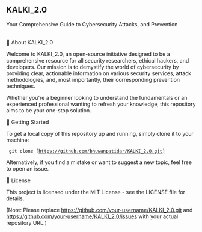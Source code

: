 <h2>KALKI_2.0</h2>
<p></p>Your Comprehensive Guide to Cybersecurity Attacks, and Prevention</p>
<br>
🌟 About KALKI_2.0

Welcome to KALKI_2.0, an open-source initiative designed to be a comprehensive resource for all security researchers, ethical hackers, and developers. Our mission is to demystify the world of cybersecurity by providing clear, actionable information on various security services, attack methodologies, and, most importantly, their corresponding prevention techniques.

Whether you're a beginner looking to understand the fundamentals or an experienced professional wanting to refresh your knowledge, this repository aims to be your one-stop solution.
   

🚀 Getting Started

To get a local copy of this repository up and running, simply clone it to your machine:

<code> git clone [https://github.com/bhuwanpatidar/KALKI_2.0.git] </code>

<p>Alternatively, if you find a mistake or want to suggest a new topic, feel free to open an issue.</p>
📄 License

This project is licensed under the MIT License - see the LICENSE file for details.

(Note: Please replace https://github.com/your-username/KALKI_2.0.git and https://github.com/your-username/KALKI_2.0/issues with your actual repository URL.)
